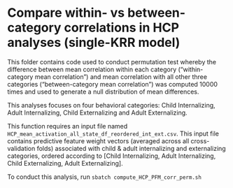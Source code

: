 # Compare within- vs between-category correlations in HCP analyses (single-KRR model)

This folder contains code used to conduct permutation test whereby the difference between mean correlation within each category (“within-category mean correlation”) and mean correlation with all other three categories (“between-category mean correlation”) was computed 10000 times and used to generate a null distribution of mean differences. 

This analyses focuses on four behavioral categories: Child Internalizing, Adult Internalizing, Child Externalizing and Adult Externalizing.

This function requires an input file named `HCP_mean_activation_all_state_df_reordered_int_ext.csv`. This input file contains predictive feature weight vectors (averaged across all cross-validation folds) associated with child & adult internalizing and externalizing categories, ordered according to [Child Internalizing, Adult Internalizing, Child Externalizing, Adult Externalizing]. 

To conduct this analysis, run `sbatch compute_HCP_PFM_corr_perm.sh`
